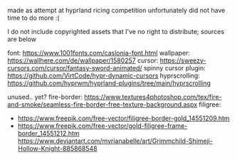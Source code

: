 made as attempt at hyprland ricing competition
unfortunately did not have time to do more :(

I do not include copyrighted assets that I've no right to distribute; sources are below

font: https://www.1001fonts.com/caslonia-font.html
wallpaper: https://wallhere.com/de/wallpaper/1580257
cursor: https://sweezy-cursors.com/cursor/fantasy-sword-animated/
spinny cursor plugin: https://github.com/VirtCode/hypr-dynamic-cursors
hyprscrolling: https://github.com/hyprwm/hyprland-plugins/tree/main/hyprscrolling

unused.. yet?
fire-border: https://www.textures4photoshop.com/tex/fire-and-smoke/seamless-fire-border-free-texture-background.aspx
filigree:
- https://www.freepik.com/free-vector/filigree-border-gold_14551209.htm
- https://www.freepik.com/free-vector/gold-filigree-frame-border_14551212.htm
https://www.deviantart.com/myrianabelle/art/Grimmchild-Shimeji-Hollow-Knight-885868548
